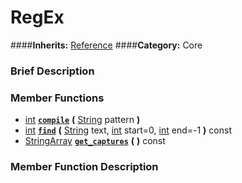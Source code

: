 #  RegEx  
####**Inherits:** [Reference](class_reference)
####**Category:** Core

###  Brief Description  


###  Member Functions 
  * [int](class_int)  **[`compile`](#compile)**  **(** [String](class_string) pattern  **)**
  * [int](class_int)  **[`find`](#find)**  **(** [String](class_string) text, [int](class_int) start=0, [int](class_int) end=-1  **)** const
  * [StringArray](class_stringarray)  **[`get_captures`](#get_captures)**  **(** **)** const

###  Member Function Description  
